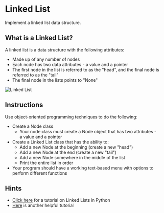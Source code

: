 # Linked List
Implement a linked list data structure.

## What is a Linked List?
A linked list is a data structure with the following attributes:
* Made up of any number of nodes
* Each node has two data attributes - a value and a pointer
* The first node in the list is referred to as the "head", and the final node is referred to as the "tail"
* The final node in the lists points to "None"

![Linked List](../images/linked_list.png)

## Instructions
Use object-oriented programming techniques to do the following:
* Create a Node class
  * Your node class must create a Node object that has two attributes - a value and a pointer
* Create a Linked List class that has the ability to:
  * Add a new Node at the beginning (create a new "head")
  * Add a new Node at the end (create a new "tail")
  * Add a new Node somewhere in the middle of the list
  * Print the entire list in order
* Your program should have a working text-based menu with options to perform different functions

## Hints
* [Click here](https://www.educative.io/edpresso/how-to-create-a-linked-list-in-python) for a tutorial on Linked Lists in Python
* [Here](https://www.tutorialspoint.com/python_data_structure/python_linked_lists.htm) is another helpful tutorial
